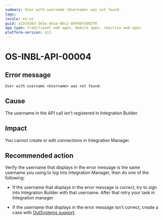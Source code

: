 ```yaml
---
summary: User with username <Username> was not found.
tags:
locale: en-us
guid: a15f4363-343a-45aa-8bc2-89948feb02f6
app_type: traditional web apps, mobile apps, reactive web apps
platform-version: o11
---
```


# OS-INBL-API-00004

## Error message

`User with username <Username> was not found.`

## Cause

The username in the API call isn't registered in Integration Builder.

## Impact

You cannot create or edit connections in Integration Manager.

## Recommended action

Verify the username that displays in the error message is the same username you using to log into Integration Manager,
then do one of the following:

* If the username that displays in the error message is correct, try to sign into Integration Builder with that username. After that retry your task in Integration manager.

* If the username that displays in the error message isn't correct, create a case with [OutSystems support](https://success.outsystems.com/Support).
